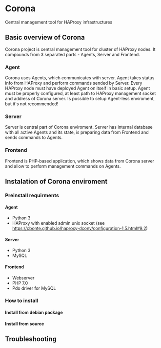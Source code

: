 # Corona
Central management tool for HAProxy infrastructures

## Basic overview of Corona

Corona project is central management tool for cluster of HAProxy nodes. It compounds from 3 separated parts - Agents, Server and Frontend.

### Agent
Corona uses Agents, which communicates with server. Agent takes status info from HAProxy and perform commands sended by Server. Every HAProxy node must have deployed Agent on itself in basic setup. Agent must be properly configured, at least path to HAProxy management socket and address of Corona server. Is possible to setup Agent-less enviroment, but it's not recommended!

### Server
Server is central part of Corona enviroment. Server has internal database with all active Agents and its state, is preparing data from Frontend and sends commands to Agents.

### Frontend
Frontend is PHP-based application, which shows data from Corona server and allow to perform management commands on Agents.

## Instalation of Corona enviroment

### Preinstall requirments

#### Agent
* Python 3
* HAProxy with enabled admin unix socket (see https://cbonte.github.io/haproxy-dconv/configuration-1.5.html#9.2)

#### Server
* Python 3
* MySQL

#### Frontend
* Webserver
* PHP 7.0
* Pdo driver for MySQL

### How to install
#### Install from debian package
#### Install from source

## Troubleshooting
